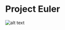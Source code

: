 # Project Euler
[profile]: https://projecteuler.net/profile/Kunal.Khamar.png "Profile"
![alt text][profile]
